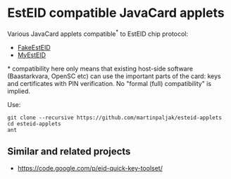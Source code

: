 # EstEID compatible JavaCard applets
Various JavaCard applets compatible<sup>*</sup> to EstEID chip protocol:

* [FakeEstEID](./docs/FakeEstEID.md)
* [MyEstEID](./docs/MyEstEID.md)
 
\* compatibility here only means that existing host-side software (Baastarkvara, OpenSC etc) can use the important parts of the card: keys and certificates with PIN verification. No "formal (full) compatibility" is implied.

Use:

```
git clone --recursive https://github.com/martinpaljak/esteid-applets
cd esteid-applets
ant
```

## Similar and related projects
* https://code.google.com/p/eid-quick-key-toolset/
